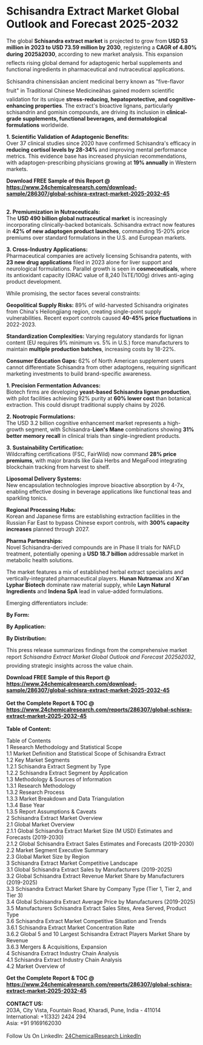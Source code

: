 <h1>Schisandra Extract Market Global Outlook and Forecast 2025-2032</h1><p>The global <strong>Schisandra extract market</strong> is projected to grow from <strong>USD 53 million in 2023 to USD 73.59 million by 2030</strong>, registering a <strong>CAGR of 4.80% during 2025â2030</strong>, according to new market analysis. This expansion reflects rising global demand for adaptogenic herbal supplements and functional ingredients in pharmaceutical and nutraceutical applications.</p><p>Schisandra chinensisâan ancient medicinal berry known as "five-flavor fruit" in Traditional Chinese Medicineâhas gained modern scientific validation for its unique <strong>stress-reducing, hepatoprotective, and cognitive-enhancing properties</strong>. The extract's bioactive lignans, particularly schisandrin and gomisin compounds, are driving its inclusion in <strong>clinical-grade supplements, functional beverages, and dermatological formulations</strong> worldwide.</p><p><strong>1. Scientific Validation of Adaptogenic Benefits:</strong><br>
Over 37 clinical studies since 2020 have confirmed Schisandra's efficacy in <strong>reducing cortisol levels by 28-34%</strong> and improving mental performance metrics. This evidence base has increased physician recommendations, with adaptogen-prescribing physicians growing at <strong>19% annually</strong> in Western markets.</p><div><b>Download FREE Sample of this Report @ 
            <a href="https://www.24chemicalresearch.com/download-sample/286307/global-schisra-extract-market-2025-2032-45">
            https://www.24chemicalresearch.com/download-sample/286307/global-schisra-extract-market-2025-2032-45</a></b></div><br><p><strong>2. Premiumization in Nutraceuticals:</strong><br>
The <strong>USD 490 billion global nutraceutical market</strong> is increasingly incorporating clinically-backed botanicals. Schisandra extract now features in <strong>42% of new adaptogen product launches</strong>, commanding 15-20% price premiums over standard formulations in the U.S. and European markets.</p><p><strong>3. Cross-Industry Applications:</strong><br>
Pharmaceutical companies are actively licensing Schisandra patents, with <strong>23 new drug applications</strong> filed in 2023 alone for liver support and neurological formulations. Parallel growth is seen in <strong>cosmeceuticals</strong>, where its antioxidant capacity (ORAC value of 8,240 Î¼TE/100g) drives anti-aging product development.</p><p>While promising, the sector faces several constraints:</p><p><strong>Geopolitical Supply Risks:</strong> 89% of wild-harvested Schisandra originates from China's Heilongjiang region, creating single-point supply vulnerabilities. Recent export controls caused <strong>40-45% price fluctuations</strong> in 2022-2023.</p><p><strong>Standardization Complexities:</strong> Varying regulatory standards for lignan content (EU requires 9% minimum vs. 5% in U.S.) force manufacturers to maintain <strong>multiple production batches</strong>, increasing costs by 18-22%.</p><p><strong>Consumer Education Gaps:</strong> 62% of North American supplement users cannot differentiate Schisandra from other adaptogens, requiring significant marketing investments to build brand-specific awareness.</p><p><strong>1. Precision Fermentation Advances:</strong><br>
Biotech firms are developing <strong>yeast-based Schisandra lignan production</strong>, with pilot facilities achieving 92% purity at <strong>60% lower cost</strong> than botanical extraction. This could disrupt traditional supply chains by 2026.</p><p><strong>2. Nootropic Formulations:</strong><br>
The USD 3.2 billion cognitive enhancement market represents a high-growth segment, with Schisandra-<strong>Lion's Mane</strong> combinations showing <strong>31% better memory recall</strong> in clinical trials than single-ingredient products.</p><p><strong>3. Sustainability Certification:</strong><br>
Wildcrafting certifications (FSC, FairWild) now command <strong>28% price premiums</strong>, with major brands like Gaia Herbs and MegaFood integrating blockchain tracking from harvest to shelf.</p><p><strong>Liposomal Delivery Systems:</strong><br>
	New encapsulation technologies improve bioactive absorption by 4-7x, enabling effective dosing in beverage applications like functional teas and sparkling tonics.</p><p><strong>Regional Processing Hubs:</strong><br>
	Korean and Japanese firms are establishing extraction facilities in the Russian Far East to bypass Chinese export controls, with <strong>300% capacity increases</strong> planned through 2027.</p><p><strong>Pharma Partnerships:</strong><br>
	Novel Schisandra-derived compounds are in Phase II trials for NAFLD treatment, potentially opening a <strong>USD 18.7 billion</strong> addressable market in metabolic health solutions.</p><p>The market features a mix of established herbal extract specialists and vertically-integrated pharmaceutical players. <strong>Hunan Nutramax</strong> and <strong>Xi'an Lyphar Biotech</strong> dominate raw material supply, while <strong>Layn Natural Ingredients</strong> and <strong>Indena SpA</strong> lead in value-added formulations.</p><p>Emerging differentiators include:</p><p><strong>By Form:</strong></p><p><strong>By Application:</strong></p><p><strong>By Distribution:</strong></p><p>This press release summarizes findings from the comprehensive market report <em>Schisandra Extract Market Global Outlook and Forecast 2025â2032</em>, providing strategic insights across the value chain.</p><div><b>Download FREE Sample of this Report @ 
            <a href="https://www.24chemicalresearch.com/download-sample/286307/global-schisra-extract-market-2025-2032-45">
            https://www.24chemicalresearch.com/download-sample/286307/global-schisra-extract-market-2025-2032-45</a></b></div><br><div><b>Get the Complete Report & TOC @ 
            <a href="https://www.24chemicalresearch.com/reports/286307/global-schisra-extract-market-2025-2032-45">
            https://www.24chemicalresearch.com/reports/286307/global-schisra-extract-market-2025-2032-45</a></b></div><br>
            <b>Table of Content:</b><p>Table of Contents<br />
1 Research Methodology and Statistical Scope<br />
1.1 Market Definition and Statistical Scope of Schisandra Extract<br />
1.2 Key Market Segments<br />
1.2.1 Schisandra Extract Segment by Type<br />
1.2.2 Schisandra Extract Segment by Application<br />
1.3 Methodology & Sources of Information<br />
1.3.1 Research Methodology<br />
1.3.2 Research Process<br />
1.3.3 Market Breakdown and Data Triangulation<br />
1.3.4 Base Year<br />
1.3.5 Report Assumptions & Caveats<br />
2 Schisandra Extract Market Overview<br />
2.1 Global Market Overview<br />
2.1.1 Global Schisandra Extract Market Size (M USD) Estimates and Forecasts (2019-2030)<br />
2.1.2 Global Schisandra Extract Sales Estimates and Forecasts (2019-2030)<br />
2.2 Market Segment Executive Summary<br />
2.3 Global Market Size by Region<br />
3 Schisandra Extract Market Competitive Landscape<br />
3.1 Global Schisandra Extract Sales by Manufacturers (2019-2025)<br />
3.2 Global Schisandra Extract Revenue Market Share by Manufacturers (2019-2025)<br />
3.3 Schisandra Extract Market Share by Company Type (Tier 1, Tier 2, and Tier 3)<br />
3.4 Global Schisandra Extract Average Price by Manufacturers (2019-2025)<br />
3.5 Manufacturers Schisandra Extract Sales Sites, Area Served, Product Type<br />
3.6 Schisandra Extract Market Competitive Situation and Trends<br />
3.6.1 Schisandra Extract Market Concentration Rate<br />
3.6.2 Global 5 and 10 Largest Schisandra Extract Players Market Share by Revenue<br />
3.6.3 Mergers & Acquisitions, Expansion<br />
4 Schisandra Extract Industry Chain Analysis<br />
4.1 Schisandra Extract Industry Chain Analysis<br />
4.2 Market Overview of</p><div><b>Get the Complete Report & TOC @ 
            <a href="https://www.24chemicalresearch.com/reports/286307/global-schisra-extract-market-2025-2032-45">
            https://www.24chemicalresearch.com/reports/286307/global-schisra-extract-market-2025-2032-45</a></b></div><br><b>CONTACT US:</b><br>
            203A, City Vista, Fountain Road, Kharadi, Pune, India - 411014<br>
            International: +1(332) 2424 294<br>
            Asia: +91 9169162030 <br><br>
            Follow Us On LinkedIn: <a href="https://www.linkedin.com/company/24chemicalresearch/">24ChemicalResearch LinkedIn</a>